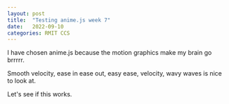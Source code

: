 ```yaml
---
layout: post
title:  "Testing anime.js week 7"
date:   2022-09-10 
categories: RMIT CCS
---
```


I have chosen anime.js because the motion graphics make my brain go brrrrr.

Smooth velocity, ease in ease out, easy ease, velocity, wavy waves is nice to look at.

Let's see if this works.

<script src='https://cdn.jsdelivr.net/npm/animejs@3.2.1/lib/anime.min.js'></script>





<div id=rotating_square></div>

<script type=module>

    // getting and formatting the outer div
    const div = document.getElementById (`rotating_square`)
    div.width = div.parentNode.scrollWidth
    div.height = div.width * 9 / 16
    div.style.height = `${ div.height }px`
    div.style.backgroundColor = `turquoise`

    // making a square pink div
    const square = document.createElement (`div`)
    square.style.width  = `100px`
    square.style.height = `100px`
    square.style.backgroundColor = `hotpink`
    square.style.position = `relative`

    // using the style.transform property to move the div
    const trans_x = `translateX(${ div.width /2 - 50 }px)`
    const trans_y = `translateY(${ div.height/2 - 50 }px)`
    square.style.transform = `${ trans_x } ${ trans_y }`

    // attaching the square div to the outer div
    div.append (square)


    // the anime () function will return an object
    // we can use to control the animation
    const square_mover = anime ({

            // remember the s at the end of targets!
            targets: square,
            duration: 3000,

            // this will rotate the div 
            // via its style.transform property
            rotate: `315deg`,

            // this will scale the div
            // via its style.transform property
            scale: 2,

            // makes it animate in both directions
            direction: `alternate`,

            // will not autoplay
            autoplay: false,
        })

    // registering the square_mover.play () method
    // to the onclick event listener
    div.onclick = () => square_mover.play ()
</script>


